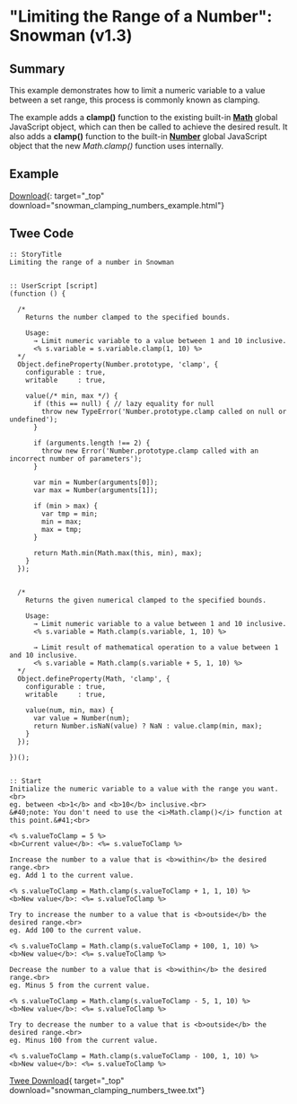 # "Limiting the Range of a Number": Snowman (v1.3)

## Summary

This example demonstrates how to limit a numeric variable to a value between a set range, this process is commonly known as clamping.

The example adds a **clamp()** function to the existing built-in [**Math**](https://developer.mozilla.org/en-US/docs/Web/JavaScript/Reference/Global_Objects/Math) global JavaScript object, which can then be called to achieve the desired result. It also adds a **clamp()** function to the built-in [**Number**](https://developer.mozilla.org/en-US/docs/Web/JavaScript/Reference/Global_Objects/Number) global JavaScript object that the new *Math.clamp()* function uses internally.

## Example

[Download](snowman_clamping_numbers_example.html){: target="_top" download="snowman_clamping_numbers_example.html"}

## Twee Code

```twee
:: StoryTitle
Limiting the range of a number in Snowman


:: UserScript [script]
(function () {

  /*
    Returns the number clamped to the specified bounds.

    Usage:
      → Limit numeric variable to a value between 1 and 10 inclusive.
      <% s.variable = s.variable.clamp(1, 10) %>
  */
  Object.defineProperty(Number.prototype, 'clamp', {
    configurable : true,
    writable     : true,

    value(/* min, max */) {
      if (this == null) { // lazy equality for null
        throw new TypeError('Number.prototype.clamp called on null or undefined');
      }

      if (arguments.length !== 2) {
        throw new Error('Number.prototype.clamp called with an incorrect number of parameters');
      }

      var min = Number(arguments[0]);
      var max = Number(arguments[1]);

      if (min > max) {
        var tmp = min;
        min = max;
        max = tmp;
      }

      return Math.min(Math.max(this, min), max);
    }
  });


  /*
    Returns the given numerical clamped to the specified bounds.

    Usage:
      → Limit numeric variable to a value between 1 and 10 inclusive.
      <% s.variable = Math.clamp(s.variable, 1, 10) %>

      → Limit result of mathematical operation to a value between 1 and 10 inclusive.
      <% s.variable = Math.clamp(s.variable + 5, 1, 10) %>
  */
  Object.defineProperty(Math, 'clamp', {
    configurable : true,
    writable     : true,

    value(num, min, max) {
      var value = Number(num);
      return Number.isNaN(value) ? NaN : value.clamp(min, max);
    }
  });

})();


:: Start
Initialize the numeric variable to a value with the range you want.<br>
eg. between <b>1</b> and <b>10</b> inclusive.<br>
&#40;note: You don't need to use the <i>Math.clamp()</i> function at this point.&#41;<br>

<% s.valueToClamp = 5 %>
<b>Current value</b>: <%= s.valueToClamp %>

Increase the number to a value that is <b>within</b> the desired range.<br>
eg. Add 1 to the current value.

<% s.valueToClamp = Math.clamp(s.valueToClamp + 1, 1, 10) %>
<b>New value</b>: <%= s.valueToClamp %>

Try to increase the number to a value that is <b>outside</b> the desired range.<br>
eg. Add 100 to the current value.

<% s.valueToClamp = Math.clamp(s.valueToClamp + 100, 1, 10) %>
<b>New value</b>: <%= s.valueToClamp %>

Decrease the number to a value that is <b>within</b> the desired range.<br>
eg. Minus 5 from the current value.

<% s.valueToClamp = Math.clamp(s.valueToClamp - 5, 1, 10) %>
<b>New value</b>: <%= s.valueToClamp %>

Try to decrease the number to a value that is <b>outside</b> the desired range.<br>
eg. Minus 100 from the current value.

<% s.valueToClamp = Math.clamp(s.valueToClamp - 100, 1, 10) %>
<b>New value</b>: <%= s.valueToClamp %>

```

[Twee Download](snowman_clamping_numbers_twee.txt){ target="_top" download="snowman_clamping_numbers_twee.txt"}
